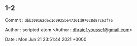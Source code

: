 ## 1-2 

 Commit : `dbb309162dec1d0935be47361d970c8d87c63f76`

 Author : scripted-atom <Author : dhraief.youssef@gmail.com> 

 Date 	: Mon Jun 21 23:51:44 2021 +0000 

